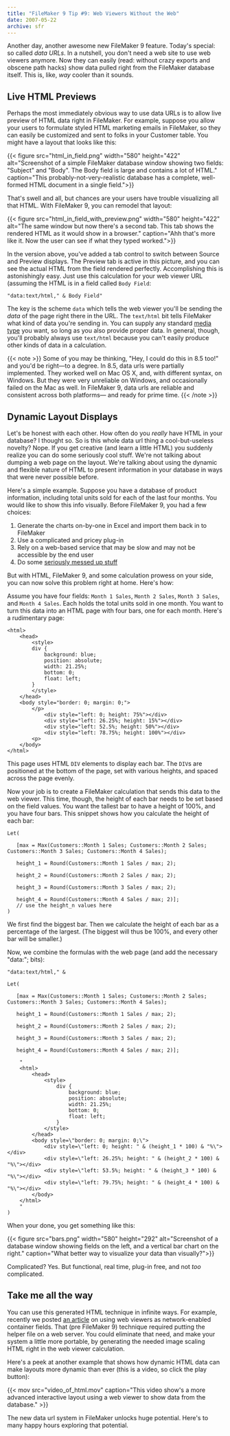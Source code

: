 ```yaml
---
title: "FileMaker 9 Tip #9: Web Viewers Without the Web"
date: 2007-05-22
archive: sfr
---
```


Another day, another awesome new FileMaker 9 feature. Today's special: so called *data URLs*. In a nutshell, you don't need a web site to use web viewers anymore. Now they can easily (read: without crazy exports and obscene path hacks) show data pulled right from the FileMaker database itself. This is, like, *way* cooler than it sounds.

## Live HTML Previews

Perhaps the most immediately obvious way to use data URLs is to allow live preview of HTML data right in FileMaker. For example, suppose you allow your users to formulate styled HTML marketing emails in FileMaker, so they can easily be customized and sent to folks in your Customer table. You might have a layout that looks like this:

{{< figure src="html_in_field.png" 
           width="580"
           height="422"
           alt="Screenshot of a simple FileMaker database window showing two fields: \"Subject\" and \"Body\". The Body field is large and contains a lot of HTML."
           caption="This probably-not-very-realistic database has a complete, well-formed HTML document in a single field.">}}

That's swell and all, but chances are your users have trouble visualizing all that HTML. With FileMaker 9, you can remodel that layout:

{{< figure src="html_in_field_with_preview.png"
           width="580"
           height="422"
           alt="The same window but now there's a second tab. This tab shows the rendered HTML as it would show in a browser."
           caption="Ahh that's more like it. Now the user can see if what they typed worked.">}}

In the version above, you've added a tab control to switch between Source and Preview displays. The Preview tab is active in this picture, and you can see the actual HTML from the field rendered perfectly. Accomplishing this is astonishingly easy. Just use this calculation for your web viewer URL (assuming the HTML is in a field called `Body Field`:

```
"data:text/html," & Body Field"
```

The key is the scheme `data` which tells the web viewer you'll be sending the *data* of the page right there in the URL. The `text/html` bit tells FileMaker what kind of data you're sending in. You can supply any standard [media type][1] you want, so long as you also provide proper data. In general, though, you'll probably always use `text/html` because you can't easily produce other kinds of data in a calculation.

[1]:http://en.wikipedia.org/wiki/Media_type

{{< note >}}
Some of you may be thinking, "Hey, I could do this in 8.5 too!" and you'd be right—to a degree. In 8.5, data urls were partially implemented. They worked well on Mac OS X, and, with different syntax, on Windows. But they were very unreliable on Windows, and occasionally failed on the Mac as well. In FileMaker 9, data urls are reliable and consistent across both platforms— and ready for prime time.
{{< /note >}}

## Dynamic Layout Displays

Let's be honest with each other. How often do you *really* have HTML in your database? I thought so. So is this whole data url thing a cool-but-useless novelty? Nope. If you get creative (and learn a little HTML) you suddenly realize you can do some seriously cool stuff. We're not talking about dumping a web page on the layout. We're talking about using the dynamic and flexible nature of HTML to present information in your database in ways that were never possible before.

Here's a simple example. Suppose you have a database of product information, including total units sold for each of the last four months. You would like to show this info visually. Before FileMaker 9, you had a few choices:

1. Generate the charts on-by-one in Excel and import them back in to FileMaker
2. Use a complicated and pricey plug-in
3. Rely on a web-based service that may be slow and may not be accessible by the end user
4. Do some [seriously messed up stuff](http://www.briandunning.com/chartmaker/)

But with HTML, FileMaker 9, and some calculation prowess on your side, you can now solve this problem right at home. Here's how:

Assume you have four fields: `Month 1 Sales`, `Month 2 Sales`, `Month 3 Sales`, and `Month 4 Sales`. Each holds the total units sold in one month. You want to turn this data into an HTML page with four bars, one for each month. Here's a rudimentary page:

```
<html>
	<head>
		<style>
		div {
			background: blue;
			position: absolute;
			width: 21.25%;
			bottom: 0;
			float: left;
		}
		</style>
	</head>
	<body style="border: 0; margin: 0;">
		</p>
			<div style="left: 0; height: 75%"></div>
			<div style="left: 26.25%; height: 15%"></div>
			<div style="left: 52.5%; height: 50%"></div>
			<div style="left: 78.75%; height: 100%"></div>
		<p>
	</body>
</html>
```

This page uses HTML `DIV` elements to display each bar. The `DIV`s are positioned at the bottom of the page, set with various heights, and spaced across the page evenly.

Now your job is to create a FileMaker calculation that sends this data to the web viewer. This time, though, the height of each bar needs to be set based on the field values. You want the tallest bar to have a height of 100%, and you have four bars. This snippet shows how you calculate the height of each bar:

```
Let(

   [max = Max(Customers::Month 1 Sales; Customers::Month 2 Sales; Customers::Month 3 Sales; Customers::Month 4 Sales);

   height_1 = Round(Customers::Month 1 Sales / max; 2);

   height_2 = Round(Customers::Month 2 Sales / max; 2);

   height_3 = Round(Customers::Month 3 Sales / max; 2);

   height_4 = Round(Customers::Month 4 Sales / max; 2)];
   // use the height_n values here
)
```

We first find the biggest bar. Then we calculate the height of each bar as a percentage of the largest. (The biggest will thus be 100%, and every other bar will be smaller.)

Now, we combine the formulas with the web page (and add the necessary "data:"; bits):

```
"data:text/html," &

Let(

   [max = Max(Customers::Month 1 Sales; Customers::Month 2 Sales; Customers::Month 3 Sales; Customers::Month 4 Sales);

   height_1 = Round(Customers::Month 1 Sales / max; 2);

   height_2 = Round(Customers::Month 2 Sales / max; 2);

   height_3 = Round(Customers::Month 3 Sales / max; 2);

   height_4 = Round(Customers::Month 4 Sales / max; 2)];

	"
	<html>
		<head>
			<style>
				div {
					background: blue;
					position: absolute;
					width: 21.25%;
					bottom: 0;
					float: left;
				}
			</style>
		</head>
		<body style=\"border: 0; margin: 0;\">
			<div style=\"left: 0; height: " & (height_1 * 100) & "%\"></div>
			<div style=\"left: 26.25%; height: " & (height_2 * 100) & "%\"></div>
			<div style=\"left: 53.5%; height: " & (height_3 * 100) & "%\"></div>
			<div style=\"left: 79.75%; height: " & (height_4 * 100) & "%\"></div>
		</body>
	</html>
	"
)
```

When your done, you get something like this:

{{< figure src="bars.png" 
           width="580"
           height="292"
           alt="Screenshot of a database window showing fields on the left, and a vertical bar chart on the right."
           caption="What better way to visualize your data than visually?">}}

Complicated? Yes. But functional, real time, plug-in free, and not *too* complicated.

## Take me all the way

You can use this generated HTML technique in infinite ways. For example, recently we posted [an article](../scaling-images-in-a-web-viewer/) on using web viewers as network-enabled container fields. That (pre FileMaker 9) technique required putting the helper file on a web server. You could eliminate that need, and make your system a little more portable, by generating the needed image scaling HTML right in the web viewer calculation.

Here's a peek at another example that shows how dynamic HTML data can make layouts more dynamic than ever (this is a video, so click the play button):

{{< mov src="video_of_html.mov" 
        caption="This video show's a more advanced interactive layout using a web viewer to show data from the database." >}}

The new data url system in FileMaker unlocks huge potential. Here's to many happy hours exploring that potential.